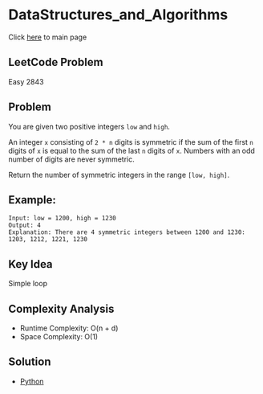 # DataStructures_and_Algorithms
Click [here](../../README.md) to main page

## LeetCode Problem
Easy 2843

## Problem
You are given two positive integers `low` and `high`.

An integer `x` consisting of `2 * n` digits is symmetric if the sum of the first `n` digits of `x` is equal to the sum of the last `n` digits of `x`. Numbers with an odd number of digits are never symmetric.

Return the number of symmetric integers in the range `[low, high]`.

## Example:
```
Input: low = 1200, high = 1230
Output: 4
Explanation: There are 4 symmetric integers between 1200 and 1230: 1203, 1212, 1221, 1230
```

## Key Idea
Simple loop
 
## Complexity Analysis
- Runtime Complexity: O(n + d)
- Space Complexity: O(1)

## Solution
- [Python](./solution.py)